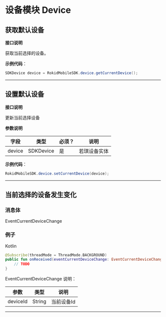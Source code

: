 # 设备模块 Device

## 获取默认设备

**接口说明**

获取当前选择的设备。

**示例代码**：
 
```java
SDKDevice device = RokidMobileSDK.device.getCurrentDevice();
```
 
---

## 设置默认设备

**接口说明**

更新当前选择设备
 
**参数说明**
 
| 字段    | 类型   | 必须？| 说明 |
| ------ | ----- | ----- | ----- |
| device | SDKDevice | 是 | 若琪设备实体 |

**示例代码**：
 
```java
RokidMobileSDK.device.setCurrentDevice(device);
```
 
---

## 当前选择的设备发生变化

### 消息体

EventCurrentDeviceChange

### 例子

Kotlin

```kotlin
@Subscribe(threadMode = ThreadMode.BACKGROUND)
public fun onReceived(eventCurrentDeviceChange: EventCurrentDeviceChange){
    // TODO
}
```

EventCurrentDeviceChange 说明：

| 参数 | 类型 | 说明 |
| --- | --- | --- |
| deviceId | String | 当前设备Id |
 
---


